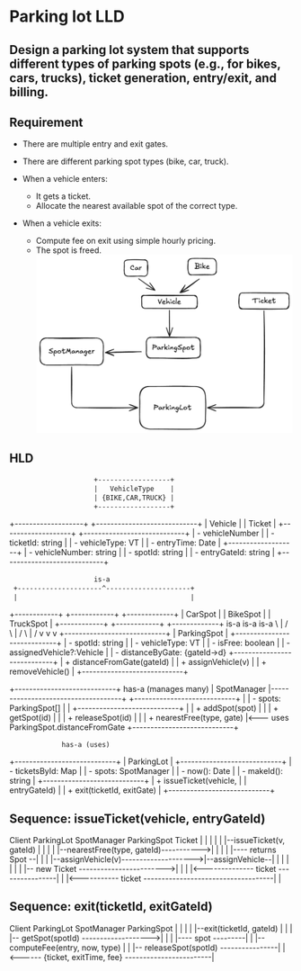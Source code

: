 # Parking lot LLD

## Design a parking lot system that supports different types of parking spots (e.g., for bikes, cars, trucks), ticket generation, entry/exit, and billing.

## Requirement
* There are multiple entry and exit gates.
* There are different parking spot types (bike, car, truck).
* When a vehicle enters:
    - It gets a ticket.
    - Allocate the nearest available spot of the correct type.

* When a vehicle exits:
    - Compute fee on exit using simple hourly pricing.
    - The spot is freed.
![Parking Lot Diagram](parking-lot.png)

## HLD

                         +------------------+
                         |   VehicleType    |
                         | {BIKE,CAR,TRUCK} |
                         +------------------+

+-------------------+                 +----------------------------+
|      Vehicle      |                 |         Ticket             |
+-------------------+                 +----------------------------+
| - vehicleNumber   |                 | - ticketId: string         |
| - vehicleType: VT |                 | - entryTime: Date          |
+-------------------+                 | - vehicleNumber: string    |
                                      | - spotId: string           |
                                      | - entryGateId: string      |
                                      +----------------------------+

                         is-a
     +---------------------^---------------------+
     |                                           |
+------------+      +------------+        +-------------+
|  CarSpot   |      |  BikeSpot  |        |  TruckSpot  |
+------------+      +------------+        +-------------+
      is-a                 is-a                  is-a
          \                 |                    /
           \                |                   /
            \               |                  /
             v              v                 v
                +----------------------------+
                |        ParkingSpot         |
                +----------------------------+
                | - spotId: string           |
                | - vehicleType: VT          |
                | - isFree: boolean          |
                | - assignedVehicle?:Vehicle |
                | - distanceByGate: {gateId->d}
                +----------------------------+
                | + distanceFromGate(gateId) |
                | + assignVehicle(v)         |
                | + removeVehicle()          |
                +----------------------------+

+----------------------------+          has-a (manages many)
|        SpotManager         |------------------------------------+
+----------------------------+                                    |
| - spots: ParkingSpot[]     |                                    |
+----------------------------+                                    |
| + addSpot(spot)            |                                    |
| + getSpot(id)              |                                    |
| + releaseSpot(id)          |                                    |
| + nearestFree(type, gate)  |<--- uses ParkingSpot.distanceFromGate
+----------------------------+

                 has-a (uses)
+----------------------------+
|        ParkingLot          |
+----------------------------+
| - ticketsById: Map         |
| - spots: SpotManager       |
| - now(): Date              |
| - makeId(): string         |
+----------------------------+
| + issueTicket(vehicle,     |
|               entryGateId) |
| + exit(ticketId, exitGate) |
+----------------------------+


## Sequence: issueTicket(vehicle, entryGateId)
Client         ParkingLot         SpotManager           ParkingSpot         Ticket
  |                |                   |                    |                 |
  |--issueTicket(v, gateId)            |                    |                 |
  |                |--nearestFree(type, gateId)----------->|                 |
  |                |                   |---- returns Spot --|                 |
  |                |--assignVehicle(v)-------------------->|--assignVehicle--|
  |                |                   |                    |                 |
  |                |-- new Ticket ------------------------>|                 |
  |                |<-------------- ticket ----------------|                 |
  |<----------- ticket ------------------------------------|                 |

## Sequence: exit(ticketId, exitGateId)
Client         ParkingLot         SpotManager          ParkingSpot
  |                |                   |                   |
  |--exit(ticketId, gateId)           |                   |
  |                |-- getSpot(spotId) ------------------->|
  |                |                   |---- spot ---------|
  |                |-- computeFee(entry, now, type)        |
  |                |-- releaseSpot(spotId) ----------------|
  |<------ {ticket, exitTime, fee} ------------------------|
